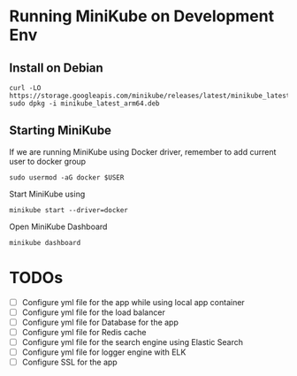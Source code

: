 # Running MiniKube on Development Env

## Install on Debian
```
curl -LO https://storage.googleapis.com/minikube/releases/latest/minikube_latest_arm64.deb
sudo dpkg -i minikube_latest_arm64.deb
```
## Starting MiniKube

If we are running MiniKube using Docker driver, remember to add current user to docker group
```
sudo usermod -aG docker $USER
```
Start MiniKube using
```
minikube start --driver=docker
```
Open MiniKube Dashboard
```
minikube dashboard
```

# TODOs
- [ ] Configure yml file for the app while using local app container
- [ ] Configure yml file for the load balancer
- [ ] Configure yml file for Database for the app
- [ ] Configure yml file for Redis cache
- [ ] Configure yml file for the search engine using Elastic Search
- [ ] Configure yml file for logger engine with ELK
- [ ] Configure SSL for the app

